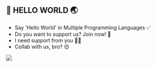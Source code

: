 ## 💪 HELLO WORLD 🌏

- Say 'Hello World' in Multiple Programming Languages ✅
- Do you want to support us? Join now! 🤘
- I need support from you 🚀🤘
- Collab with us, bro? 😍

<img src="https://s3-us-east-2.amazonaws.com/maryville/wp-content/uploads/2020/12/03130857/MVU-MSDSCI-2020-Q2-Skyscraper_-X-Types-of-Programming-Languages-for-Data-Science-header-v1.jpg">
